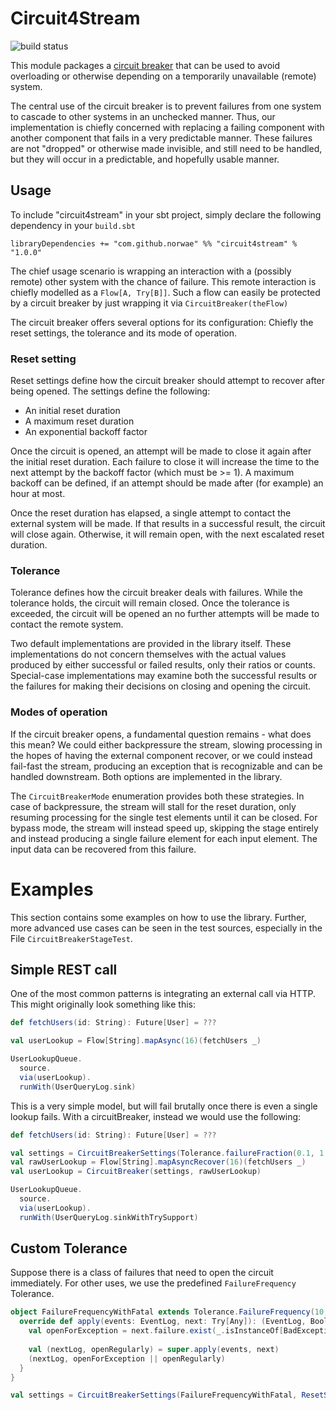 # Circuit4Stream

![build status](https://travis-ci.org/Norwae/circuit4stream.svg?branch=master)

This module packages a [circuit breaker](https://microservices.io/patterns/reliability/circuit-breaker.html) that can 
be used to avoid overloading or otherwise depending on a temporarily unavailable (remote) system.

The central use of the circuit breaker is to prevent failures from one system to
cascade to other systems in an unchecked manner. Thus, our implementation is chiefly 
concerned with replacing a failing component with another component that fails in a very
predictable manner. These failures are not "dropped" or otherwise made invisible, and still need
to be handled, but they will occur in a predictable, and hopefully usable manner.

## Usage

To include "circuit4stream" in your sbt project, simply declare the following dependency
in your `build.sbt`

    libraryDependencies += "com.github.norwae" %% "circuit4stream" % "1.0.0"

The chief usage scenario is wrapping an interaction with a (possibly remote) other system with the chance
of failure. This remote interaction is chiefly modelled as a `Flow[A, Try[B]]`. Such a flow 
can easily be protected by a circuit breaker by just wrapping it via `CircuitBreaker(theFlow)`

The circuit breaker offers several options for its configuration: Chiefly the reset settings, the
tolerance and its mode of operation.

### Reset setting

Reset settings define how the circuit breaker should attempt to recover after being opened. The 
settings define the following:

* An initial reset duration
* A maximum reset duration
* An exponential backoff factor

Once the circuit is opened, an attempt will be made to close it again after the initial
reset duration. Each failure to close it will increase the time to the next attempt by
the backoff factor (which must be >= 1). A maximum backoff can be defined, if an attempt 
should be made after (for example) an hour at most.

Once the reset duration has elapsed, a single attempt to contact the external system will 
be made. If that results in a successful result, the circuit will close again. Otherwise, it
will remain open, with the next escalated reset duration.

### Tolerance

Tolerance defines how the circuit breaker deals with failures. While the tolerance holds, the
circuit will remain closed. Once the tolerance is exceeded, the circuit will be opened an
no further attempts will be made to contact the remote system.

Two default implementations are provided in the library itself. These implementations
do not concern themselves with the actual values produced by either successful or failed
results, only their ratios or counts. Special-case implementations may examine both the 
successful results or the failures for making their decisions on closing and opening
the circuit.

### Modes of operation

If the circuit breaker opens, a fundamental question remains - what does this mean? We
could either backpressure the stream, slowing processing in the hopes of having the external
component recover, or we could instead fail-fast the stream, producing an exception that
is recognizable and can be handled downstream. Both options are implemented in the library.

The `CircuitBreakerMode` enumeration provides both these strategies. In case of backpressure, the
stream will stall for the reset duration, only resuming processing for the single test elements 
until it can be closed. For bypass mode, the stream will instead speed up, skipping the
stage entirely and instead producing a single failure element for each input element. The input
data can be recovered from this failure.

# Examples

This section contains some examples on how to use the library. Further, more advanced use cases can be seen in the test sources, especially in the 
File `CircuitBreakerStageTest`.

## Simple REST call 

One of the most common patterns is integrating an external call via HTTP. This might originally look something
like this:
````scala
def fetchUsers(id: String): Future[User] = ???

val userLookup = Flow[String].mapAsync(16)(fetchUsers _)

UserLookupQueue.
  source.
  via(userLookup).
  runWith(UserQueryLog.sink)
````

This is a very simple model, but will fail brutally once there is
even a single lookup fails. With a circuitBreaker, instead we would use the
following:

````scala
def fetchUsers(id: String): Future[User] = ???

val settings = CircuitBreakerSettings(Tolerance.failureFraction(0.1, 1.minute), ResetSettings(.5.seconds))
val rawUserLookup = Flow[String].mapAsyncRecover(16)(fetchUsers _)
val userLookup = CircuitBreaker(settings, rawUserLookup)

UserLookupQueue.
  source.
  via(userLookup).
  runWith(UserQueryLog.sinkWithTrySupport)
````

## Custom Tolerance 

Suppose there is a class of failures that need to open the circuit immediately. For other uses, we use the predefined
`FailureFrequency` Tolerance.

````scala
object FailureFrequencyWithFatal extends Tolerance.FailureFrequency(10, 1.minute){
  override def apply(events: EventLog, next: Try[Any]): (EventLog, Boolean) = {
    val openForException = next.failure.exist(_.isInstanceOf[BadException])   
    
    val (nextLog, openRegularly) = super.apply(events, next)
    (nextLog, openForException || openRegularly)
  }
}

val settings = CircuitBreakerSettings(FailureFrequencyWithFatal, ResetSettings(.5.seconds))
````
